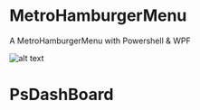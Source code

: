 # MetroHamburgerMenu
A MetroHamburgerMenu with Powershell & WPF

![alt text](https://1.bp.blogspot.com/-zRp5tsM5uAo/WWZ_AzJecNI/AAAAAAAAEXQ/iqeFWr6NfnwZuMopirn06Xu2wPzMAKASwCLcBGAs/s1600/20170712_210007.gif)
# PsDashBoard
